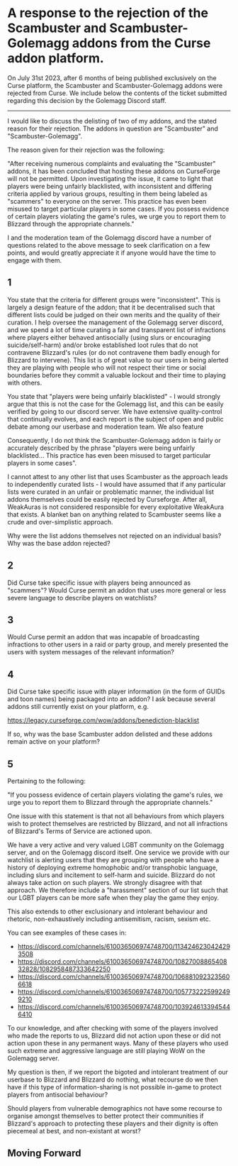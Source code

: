 # A response to the rejection of the Scambuster and Scambuster-Golemagg addons from the Curse addon platform.

On July 31st 2023, after 6 months of being published exclusively on the Curse platform, the Scambuster and Scambuster-Golemagg addons were rejected from Curse.
We include below the contents of the ticket submitted regarding this decision by the Golemagg Discord staff.

___

I would like to discuss the delisting of two of my addons, and the stated reason for their rejection. The addons in question are "Scambuster" and "Scambuster-Golemagg".

The reason given for their rejection was the following:

"After receiving numerous complaints and evaluating the "Scambuster" addons, it has been concluded that hosting these addons on CurseForge will not be permitted. Upon investigating the issue, it came to light that players were being unfairly blacklisted, with inconsistent and differing criteria applied by various groups, resulting in them being labeled as "scammers" to everyone on the server. This practice has even been misused to target particular players in some cases. If you possess evidence of certain players violating the game's rules, we urge you to report them to Blizzard through the appropriate channels."

I and the moderation team of the Golemagg discord have a number of questions related to the above message to seek clarification on a few points, and would greatly appreciate it if anyone would have the time to engage with them.



## 1

You state that the criteria for different groups were "inconsistent". This is largely a design feature of the addon; that it be decentralised such that different lists could be judged on their own merits and the quality of their curation. I help oversee the management of the Golemagg server discord, and we spend a lot of time curating a fair and transparent list of infractions where players either behaved antisocially (using slurs or encouraging suicide/self-harm) and/or broke established loot rules that do not contravene Blizzard's rules (or do not contravene them badly enough for Blizzard to intervene). This list is of great value to our users in being alerted they are playing with people who will not respect their time or social boundaries before they commit a valuable lockout and their time to playing with others.

You state that "players were being unfairly blacklisted" - I would strongly argue that this is not the case for the Golemagg list, and this can be easily verified by going to our discord server. We have extensive quality-control that continually evolves, and each report is the subject of open and public debate among our userbase and moderation team. We also feature

Consequently, I do not think the Scambuster-Golemagg addon is fairly or accurately described by the phrase "players were being unfairly blacklisted... This practice has even been misused to target particular players in some cases".

I cannot attest to any other list that uses Scambuster as the approach leads to independently curated lists - I would have assumed that if any particular lists were curated in an unfair or problematic manner, the individual list addons themselves could be easily rejected by Curseforge. After all, WeakAuras is not considered responsible for every exploitative WeakAura that exists. A blanket ban on anything related to Scambuster seems like a crude and over-simplistic approach.

Why were the list addons themselves not rejected on an individual basis? Why was the base addon rejected?



## 2

Did Curse take specific issue with players being announced as "scammers"? Would Curse permit an addon that uses more general or less severe language to describe players on watchlists?



## 3 

Would Curse permit an addon that was incapable of broadcasting infractions to other users in a raid or party group, and merely presented the users with system messages of the relevant information?



## 4

Did Curse take specific issue with player information (in the form of GUIDs and toon names) being packaged into an addon? I ask because several addons still currently exist on your platform, e.g.

https://legacy.curseforge.com/wow/addons/benediction-blacklist

If so, why was the base Scambuster addon delisted and these addons remain active on your platform?




## 5 

Pertaining to the following:

"If you possess evidence of certain players violating the game's rules, we urge you to report them to Blizzard through the appropriate channels."

One issue with this statement is that not all behaviours from which players wish to protect themselves are restricted by Blizzard, and not all infractions of Blizzard's Terms of Service are actioned upon.

We have a very active and very valued LGBT community on the Golemagg server, and on the Golemagg discord itself. One service we provide with our watchlist is alerting users that they are grouping with people who have a history of deploying extreme homophobic and/or transphobic language, including slurs and incitement to self-harm and suicide. Blizzard do not always take action on such players. We strongly disagree with that approach. We therefore include a "harassment" section of our list such that our LGBT players can be more safe when they play the game they enjoy.

This also extends to other exclusionary and intolerant behaviour and rhetoric, non-exhaustively including antisemitism, racism, sexism etc.

You can see examples of these cases in:

- https://discord.com/channels/610036506974748700/1134246230424293508
- https://discord.com/channels/610036506974748700/1082700886540832828/1082958487333642250
- https://discord.com/channels/610036506974748700/1068810923235606618
- https://discord.com/channels/610036506974748700/1057732225992499210
- https://discord.com/channels/610036506974748700/1039246133945446410

To our knowledge, and after checking with some of the players involved who made the reports to us, Blizzard did not action upon these or did not action upon these in any permanent ways. Many of these players who used such extreme and aggressive language are still playing WoW on the Golemagg server.

My question is then, if we report the bigoted and intolerant treatment of our userbase to Blizzard and Blizzard do nothing, what recourse do we then have if this type of information-sharing is not possible in-game to protect players from antisocial behaviour?

Should players from vulnerable demographics not have some recourse to organise amongst themselves to better protect their communities if Blizzard's approach to protecting these players and their dignity is often piecemeal at best, and non-existant at worst?


## Moving Forward

<tbd>
